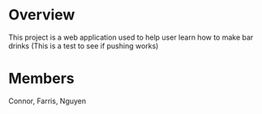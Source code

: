 # Overview
This project is a web application used to help user learn how to make bar drinks
(This is a test to see if pushing works)

# Members
Connor, Farris, Nguyen


